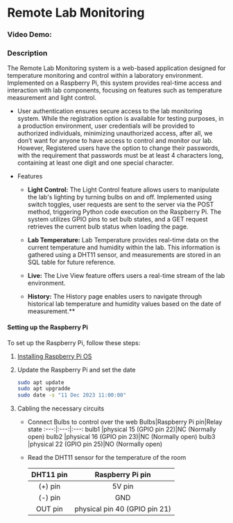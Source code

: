 # Remote Lab Monitoring

### Video Demo:
### Description

The Remote Lab Monitoring system is a web-based application designed for temperature monitoring and control within a laboratory environment. Implemented on a Raspberry Pi, this system provides real-time access and interaction with lab components, focusing on features such as temperature measurement and light control.

- User authentication ensures secure access to the lab monitoring system. While the registration option is available for testing purposes, in a production environment, user credentials will be provided to authorized individuals, minimizing unauthorized access, after all, we don’t want for anyone to have access to control and monitor our lab. However, Registered users have the option to change their passwords, with the requirement that passwords must be at least 4 characters long, containing at least one digit and one special character.


- Features
    - **Light Control:** The Light Control feature allows users to manipulate the lab's lighting by turning bulbs on and off. Implemented using switch toggles, user requests are sent to the server via the POST method, triggering Python code execution on the Raspberry Pi. The system utilizes GPIO pins to set bulb states, and a GET request retrieves the current bulb status when loading the page. 

    - **Lab Temperature:** Lab Temperature provides real-time data on the current temperature and humidity within the lab. This information is gathered using a DHT11 sensor, and measurements are stored in an SQL table for future reference.
    
    - **Live:** The Live View feature offers users a real-time stream of the lab environment.

    - **History:** The History page enables users to navigate through historical lab temperature and humidity values based on the date of measurement.**


#### Setting up the Raspberry Pi

To set up the Raspberry Pi, follow these steps:
1. [Installing Raspberry Pi OS](https://www.raspberrypi.com/software/)

2. Update the Raspberry Pi and set the date
    ~~~bash
    sudo apt update
    sudo apt upgradde
    sudo date -s "11 Dec 2023 11:00:00"
    ~~~

3. Cabling the necessary circuits

    - Connect Bulbs to control over the web
        Bulbs|Raspberry Pi pin|Relay state
        :---:|:---:|:---:
        bulb1 |physical 15 (GPIO pin 22)|NC (Normally open)
        bulb2 |physical 16 (GPIO pin 23)|NC (Normally open)
        bulb3 |physical 22 (GPIO pin 25)|NO (Normally open)

    - Read the DHT11 sensor for the temperature of the room 

        DHT11 pin|Raspberry Pi pin
        :---:|:---:
        (+) pin|5V pin
        (-) pin|GND
        OUT pin |physical pin 40 (GPIO pin 21)

